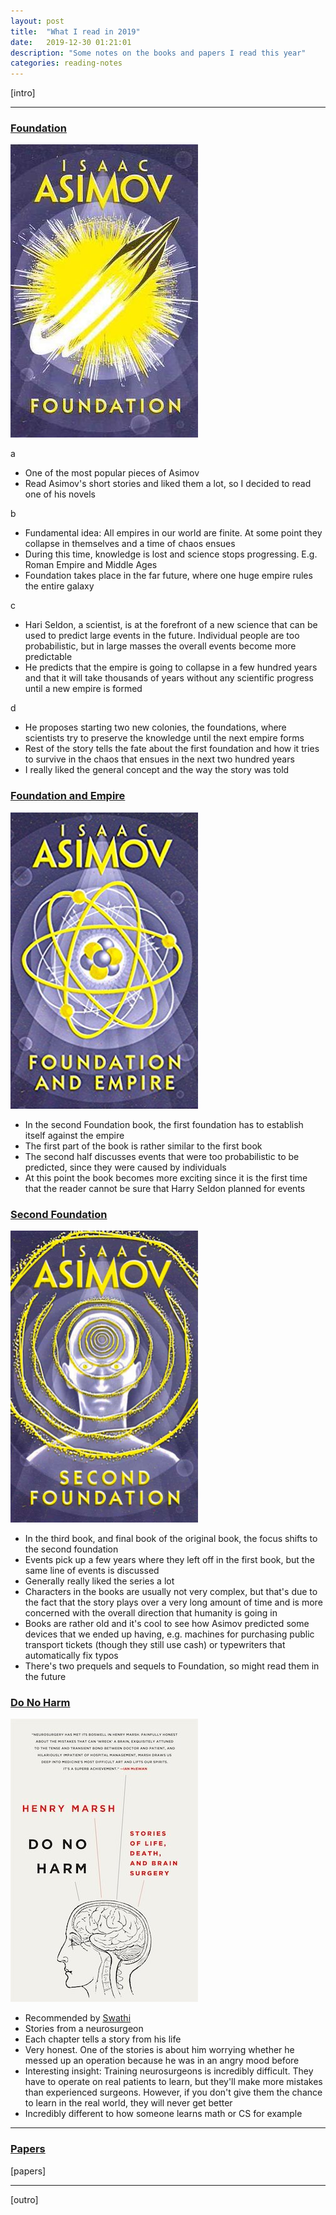 ```yaml
---
layout: post
title:  "What I read in 2019"
date:   2019-12-30 01:21:01
description: "Some notes on the books and papers I read this year"
categories: reading-notes
---
```


[intro]

---

### [Foundation](https://www.amazon.com/Foundation-Isaac-Asimov/dp/0553293354)

![book cover](/assets/posts/books-2019/foundation.jpg)

a
- One of the most popular pieces of Asimov
- Read Asimov's short stories and liked them a lot, so I decided to read one of his novels

b
- Fundamental idea: All empires in our world are finite. At some point they collapse in themselves and a time of chaos ensues
- During this time, knowledge is lost and science stops progressing. E.g. Roman Empire and Middle Ages
- Foundation takes place in the far future, where one huge empire rules the entire galaxy

c
- Hari Seldon, a scientist, is at the forefront of a new science that can be used to predict large events in the future. Individual people are too probabilistic, but in large masses the overall events become more predictable
- He predicts that the empire is going to collapse in a few hundred years and that it will take thousands of years without any scientific progress until a new empire is formed

d
- He proposes starting two new colonies, the foundations, where scientists try to preserve the knowledge until the next empire forms
- Rest of the story tells the fate about the first foundation and how it tries to survive in the chaos that ensues in the next two hundred years
- I really liked the general concept and the way the story was told

### [Foundation and Empire](https://www.amazon.com/Foundation-Empire-Isaac-Asimov/dp/0553293370)

![book cover](/assets/posts/books-2019/foundation-and-empire.png)

- In the second Foundation book, the first foundation has to establish itself against the empire
- The first part of the book is rather similar to the first book
- The second half discusses events that were too probabilistic to be predicted, since they were caused by individuals
- At this point the book becomes more exciting since it is the first time that the reader cannot be sure that Harry Seldon planned for events

### [Second Foundation](https://www.amazon.com/Second-Foundation-Isaac-Asimov/dp/0553293362)

![book cover](/assets/posts/books-2019/second-foundation.png)

- In the third book, and final book of the original book, the focus shifts to the second foundation
- Events pick up a few years where they left off in the first book, but the same line of events is discussed
- Generally really liked the series a lot
- Characters in the books are usually not very complex, but that's due to the fact that the story plays over a very long amount of time and is more concerned with the overall direction that humanity is going in
- Books are rather old and it's cool to see how Asimov predicted some devices that we ended up having, e.g. machines for purchasing public transport tickets (though they still use cash) or typewriters that automatically fix typos
- There's two prequels and sequels to Foundation, so might read them in the future

### [Do No Harm](https://www.amazon.com/Do-No-Harm-Stories-Surgery/dp/125009013X)

![book cover](/assets/posts/books-2019/do-no-harm.jpg)

- Recommended by [Swathi](https://github.com/swathiiyer2)
- Stories from a neurosurgeon
- Each chapter tells a story from his life
- Very honest. One of the stories is about him worrying whether he messed up an operation because he was in an angry mood before
- Interesting insight: Training neurosurgeons is incredibly difficult. They have to operate on real patients to learn, but they'll make more mistakes than experienced surgeons. However, if you don't give them the chance to learn in the real world, they will never get better
- Incredibly different to how someone learns math or CS for example

---

### [Papers](https://github.com/florian/reading-notes/tree/master/papers)

[papers]

---

[outro]
